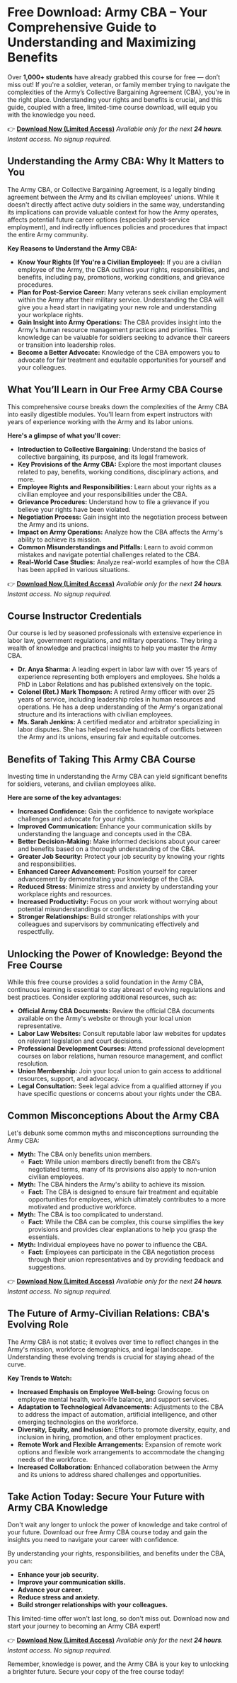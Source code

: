# Free Download: Army CBA – Your Comprehensive Guide to Understanding and Maximizing Benefits

Over **1,000+ students** have already grabbed this course for free — don’t miss out! If you're a soldier, veteran, or family member trying to navigate the complexities of the Army’s Collective Bargaining Agreement (CBA), you're in the right place. Understanding your rights and benefits is crucial, and this guide, coupled with a free, limited-time course download, will equip you with the knowledge you need.

👉 [**Download Now (Limited Access)**](https://udemywork.com/army-cba)
_Available only for the next **24 hours**._
_Instant access. No signup required._

## Understanding the Army CBA: Why It Matters to You

The Army CBA, or Collective Bargaining Agreement, is a legally binding agreement between the Army and its civilian employees' unions. While it doesn't directly affect active duty soldiers in the same way, understanding its implications can provide valuable context for how the Army operates, affects potential future career options (especially post-service employment), and indirectly influences policies and procedures that impact the entire Army community.

**Key Reasons to Understand the Army CBA:**

*   **Know Your Rights (If You're a Civilian Employee):** If you are a civilian employee of the Army, the CBA outlines your rights, responsibilities, and benefits, including pay, promotions, working conditions, and grievance procedures.
*   **Plan for Post-Service Career:** Many veterans seek civilian employment within the Army after their military service. Understanding the CBA will give you a head start in navigating your new role and understanding your workplace rights.
*   **Gain Insight into Army Operations:** The CBA provides insight into the Army's human resource management practices and priorities. This knowledge can be valuable for soldiers seeking to advance their careers or transition into leadership roles.
*   **Become a Better Advocate:** Knowledge of the CBA empowers you to advocate for fair treatment and equitable opportunities for yourself and your colleagues.

## What You’ll Learn in Our Free Army CBA Course

This comprehensive course breaks down the complexities of the Army CBA into easily digestible modules. You'll learn from expert instructors with years of experience working with the Army and its labor unions.

**Here's a glimpse of what you'll cover:**

*   **Introduction to Collective Bargaining:** Understand the basics of collective bargaining, its purpose, and its legal framework.
*   **Key Provisions of the Army CBA:** Explore the most important clauses related to pay, benefits, working conditions, disciplinary actions, and more.
*   **Employee Rights and Responsibilities:** Learn about your rights as a civilian employee and your responsibilities under the CBA.
*   **Grievance Procedures:** Understand how to file a grievance if you believe your rights have been violated.
*   **Negotiation Process:** Gain insight into the negotiation process between the Army and its unions.
*   **Impact on Army Operations:** Analyze how the CBA affects the Army's ability to achieve its mission.
*   **Common Misunderstandings and Pitfalls:** Learn to avoid common mistakes and navigate potential challenges related to the CBA.
*   **Real-World Case Studies:** Analyze real-world examples of how the CBA has been applied in various situations.

👉 [**Download Now (Limited Access)**](https://udemywork.com/army-cba)
_Available only for the next **24 hours**._
_Instant access. No signup required._

## Course Instructor Credentials

Our course is led by seasoned professionals with extensive experience in labor law, government regulations, and military operations. They bring a wealth of knowledge and practical insights to help you master the Army CBA.

*   **Dr. Anya Sharma:** A leading expert in labor law with over 15 years of experience representing both employers and employees. She holds a PhD in Labor Relations and has published extensively on the topic.
*   **Colonel (Ret.) Mark Thompson:** A retired Army officer with over 25 years of service, including leadership roles in human resources and operations. He has a deep understanding of the Army's organizational structure and its interactions with civilian employees.
*   **Ms. Sarah Jenkins:** A certified mediator and arbitrator specializing in labor disputes. She has helped resolve hundreds of conflicts between the Army and its unions, ensuring fair and equitable outcomes.

## Benefits of Taking This Army CBA Course

Investing time in understanding the Army CBA can yield significant benefits for soldiers, veterans, and civilian employees alike.

**Here are some of the key advantages:**

*   **Increased Confidence:** Gain the confidence to navigate workplace challenges and advocate for your rights.
*   **Improved Communication:** Enhance your communication skills by understanding the language and concepts used in the CBA.
*   **Better Decision-Making:** Make informed decisions about your career and benefits based on a thorough understanding of the CBA.
*   **Greater Job Security:** Protect your job security by knowing your rights and responsibilities.
*   **Enhanced Career Advancement:** Position yourself for career advancement by demonstrating your knowledge of the CBA.
*   **Reduced Stress:** Minimize stress and anxiety by understanding your workplace rights and resources.
*   **Increased Productivity:** Focus on your work without worrying about potential misunderstandings or conflicts.
*   **Stronger Relationships:** Build stronger relationships with your colleagues and supervisors by communicating effectively and respectfully.

## Unlocking the Power of Knowledge: Beyond the Free Course

While this free course provides a solid foundation in the Army CBA, continuous learning is essential to stay abreast of evolving regulations and best practices. Consider exploring additional resources, such as:

*   **Official Army CBA Documents:** Review the official CBA documents available on the Army's website or through your local union representative.
*   **Labor Law Websites:** Consult reputable labor law websites for updates on relevant legislation and court decisions.
*   **Professional Development Courses:** Attend professional development courses on labor relations, human resource management, and conflict resolution.
*   **Union Membership:** Join your local union to gain access to additional resources, support, and advocacy.
*   **Legal Consultation:** Seek legal advice from a qualified attorney if you have specific questions or concerns about your rights under the CBA.

## Common Misconceptions About the Army CBA

Let's debunk some common myths and misconceptions surrounding the Army CBA:

*   **Myth:** The CBA only benefits union members.
    *   **Fact:** While union members directly benefit from the CBA's negotiated terms, many of its provisions also apply to non-union civilian employees.
*   **Myth:** The CBA hinders the Army's ability to achieve its mission.
    *   **Fact:** The CBA is designed to ensure fair treatment and equitable opportunities for employees, which ultimately contributes to a more motivated and productive workforce.
*   **Myth:** The CBA is too complicated to understand.
    *   **Fact:** While the CBA can be complex, this course simplifies the key provisions and provides clear explanations to help you grasp the essentials.
*   **Myth:** Individual employees have no power to influence the CBA.
    *   **Fact:** Employees can participate in the CBA negotiation process through their union representatives and by providing feedback and suggestions.

👉 [**Download Now (Limited Access)**](https://udemywork.com/army-cba)
_Available only for the next **24 hours**._
_Instant access. No signup required._

## The Future of Army-Civilian Relations: CBA's Evolving Role

The Army CBA is not static; it evolves over time to reflect changes in the Army's mission, workforce demographics, and legal landscape. Understanding these evolving trends is crucial for staying ahead of the curve.

**Key Trends to Watch:**

*   **Increased Emphasis on Employee Well-being:** Growing focus on employee mental health, work-life balance, and support services.
*   **Adaptation to Technological Advancements:** Adjustments to the CBA to address the impact of automation, artificial intelligence, and other emerging technologies on the workforce.
*   **Diversity, Equity, and Inclusion:** Efforts to promote diversity, equity, and inclusion in hiring, promotion, and other employment practices.
*   **Remote Work and Flexible Arrangements:** Expansion of remote work options and flexible work arrangements to accommodate the changing needs of the workforce.
*   **Increased Collaboration:** Enhanced collaboration between the Army and its unions to address shared challenges and opportunities.

## Take Action Today: Secure Your Future with Army CBA Knowledge

Don't wait any longer to unlock the power of knowledge and take control of your future. Download our free Army CBA course today and gain the insights you need to navigate your career with confidence.

By understanding your rights, responsibilities, and benefits under the CBA, you can:

*   **Enhance your job security.**
*   **Improve your communication skills.**
*   **Advance your career.**
*   **Reduce stress and anxiety.**
*   **Build stronger relationships with your colleagues.**

This limited-time offer won't last long, so don't miss out. Download now and start your journey to becoming an Army CBA expert!

👉 [**Download Now (Limited Access)**](https://udemywork.com/army-cba)
_Available only for the next **24 hours**._
_Instant access. No signup required._

Remember, knowledge is power, and the Army CBA is your key to unlocking a brighter future. Secure your copy of the free course today!
